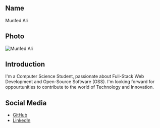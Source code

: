 ## Name
Munfed Ali

## Photo
![Munfed Ali](https://link-to-your-photo.jpg)

## Introduction
I'm a Computer Science Student, passionate about Full-Stack Web Development and Open-Source Software (OSS). I'm looking forward for oppourtunities to contribute to the world of Technology and Innovation.

## Social Media
- [GitHub](https://github.com/alimunfed17)
- [LinkedIn](https://linkedin.com/in/alimunfed17)
